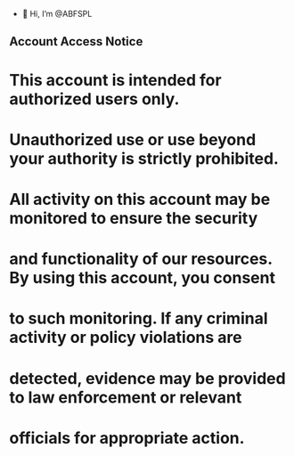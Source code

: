 - 👋 Hi, I’m @ABFSPL

## Account Access Notice


#      This account is intended for authorized users only. 
# Unauthorized use or use beyond your authority is strictly prohibited. 
# All activity on this account may be monitored to ensure the security 
# and functionality of our resources. By using this account, you consent 
# to such monitoring. If any criminal activity or policy violations are 
# detected, evidence may be provided to law enforcement or relevant 
#            officials for appropriate action.

